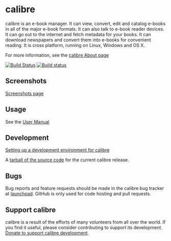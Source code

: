 calibre
=========

calibre is an e-book manager. It can view, convert, edit and catalog e-books 
in all of the major e-book formats. It can also talk to e-book reader 
devices. It can go out to the internet and fetch metadata for your books. 
It can download newspapers and convert them into e-books for convenient 
reading. It is cross platform, running on Linux, Windows and OS X.

For more information, see the [calibre About page](https://calibre-ebook.com/about)

[![Build Status](https://api.travis-ci.org/kovidgoyal/calibre.svg)](https://travis-ci.org/kovidgoyal/calibre)
[![Build status](https://ci.appveyor.com/api/projects/status/v3nkfq0t3pse8lep?svg=true&passingText=windows%20OK&failingText=windows%20KO)](https://ci.appveyor.com/project/kovidgoyal/calibre)

Screenshots
-------------
[Screenshots page](https://calibre-ebook.com/demo)

Usage
-------
See the [User Manual](https://manual.calibre-ebook.com)

Development
-------------
[Setting up a development environment for calibre](https://manual.calibre-ebook.com/develop.html)


A [tarball of the source code](https://calibre-ebook.com/dist/src) for the 
current calibre release.

Bugs
------

Bug reports and feature requests should be made in the calibre bug tracker at [launchpad](https://bugs.launchpad.net/calibre).
GitHub is only used for code hosting and pull requests.

Support calibre
----------------

calibre is a result of the efforts of many volunteers from all over the world.
If you find it useful, please consider contributing to support its development.
[Donate to support calibre development](https://calibre-ebook.com/donate).

